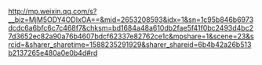 http://mp.weixin.qq.com/s?__biz=MjM5ODY4ODIxOA==&mid=2653208593&idx=1&sn=1c95b846b6973dcdc6a6bfc6c7c468f7&chksm=bd1684a48a610db2fae5f41f0bc2493d4bc27d3652ec82a90a76b4607bdcf62337e82762ce1c&mpshare=1&scene=23&srcid=&sharer_sharetime=1588235291929&sharer_shareid=6b4b42a26b513b2137265e480a0e0b4d#rd